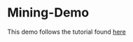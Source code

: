 # Mining-Demo

This demo follows the tutorial found [here](https://marcobonzanini.com/2015/03/02/mining-twitter-data-with-python-part-1/)
